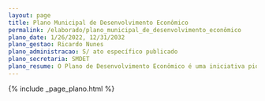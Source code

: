 ```yaml
---
layout: page
title: Plano Municipal de Desenvolvimento Econômico
permalink: /elaborado/plano_municipal_de_desenvolvimento_econômico
plano_date: 1/26/2022, 12/31/2032
plano_gestao: Ricardo Nunes
plano_administracao: S/ ato específico publicado 
plano_secretaria: SMDET
plano_resume: O Plano de Desenvolvimento Econômico é uma iniciativa pioneira de planejamento setorial em São Paulo, elaborada pela Secretaria de Desenvolvimento Econômico e Trabalho em colaboração com a sociedade civil e o setor privado. Composto por 5 eixos, 15 diretrizes e 139 ações de curto, médio e longo prazo, o plano busca impulsionar a recuperação econômica da cidade e promover um desenvolvimento sustentável e inclusivo. Identificou-se 10 setores estratégicos que concentram a maior parte dos empregos na capital, como comércio, economia verde, educação, infraestrutura, saúde, tecnologia e turismo. Propõe-se a colaboração entre todas as secretarias municipais, órgãos públicos, setor privado e sociedade para executar uma estratégia integrada, visando identificar vocações regionais, obras públicas necessárias, desburocratização, qualificação da mão de obra, geração de renda e promoção da cultura.
---
```

<div>
{% include _page_plano.html %}
</div>
